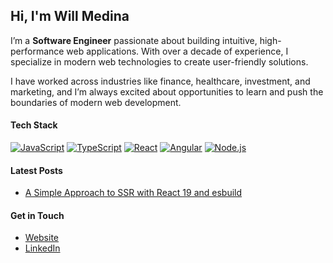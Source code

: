 ## Hi, I'm Will Medina

I’m a **Software Engineer** passionate about building intuitive, high-performance web applications. With over a decade of experience, I specialize in modern web technologies to create user-friendly solutions.

I have worked across industries like finance, healthcare, investment, and marketing, and I’m always excited about opportunities to learn and push the boundaries of modern web development.

#### Tech Stack
[![JavaScript](https://img.shields.io/badge/JavaScript-gray?logo=javascript&logoColor=white&style=flat-square)](https://developer.mozilla.org/en-US/docs/Web/JavaScript)
[![TypeScript](https://img.shields.io/badge/TypeScript-gray?logo=typescript&logoColor=white&style=flat-square)](https://www.typescriptlang.org/)
[![React](https://img.shields.io/badge/React-gray?logo=react&logoColor=white&style=flat-square)](https://react.dev/)
[![Angular](https://img.shields.io/badge/Angular-gray?logo=angular&logoColor=white&style=flat-square)](https://angular.io/)
[![Node.js](https://img.shields.io/badge/Node.js-gray?logo=node.js&logoColor=white&style=flat-square)](https://nodejs.org/)

#### Latest Posts

- [A Simple Approach to SSR with React 19 and esbuild](https://dev.to/willyelm/a-simple-approach-to-ssr-with-react-19-and-esbuild-26e5)

#### Get in Touch
- [Website](https://willyelm.com)
- [LinkedIn](https://www.linkedin.com/in/willyelm/)
